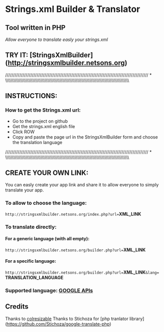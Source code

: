 # Strings.xml Builder & Translator
## Tool written in PHP

*Allow everyone to translate easly your strings.xml*


## TRY IT: [StringsXmlBuilder] (http://stringsxmlbuilder.netsons.org)


/////////////////////////////////////////////////////////////////////////////////////////// * \\\\\\\\\\\\\\\\\\\\\\\\\\\\\\\\\\\\\\\\\\\\\\\\\\\\\\\\\\\\\\\\\\\\\\\\\\\\\\\\\\\\\\\\\\\\\\\\\\\\\\\\\\\\\\\\\\\\\\\\\\\\\\\\\\\\\\\\\\\\\\\\\\\\\\\\\\\\\\\\\\\\\\\\\\\\\\\\\\\\\\


## INSTRUCTIONS:
### How to get the Strings.xml url:
- Go to the project on github
- Get the strings.xml english file
- Click ROW
- Copy and paste the page url in the StringsXmlBuilder form and choose the translation language


/////////////////////////////////////////////////////////////////////////////////////////// * \\\\\\\\\\\\\\\\\\\\\\\\\\\\\\\\\\\\\\\\\\\\\\\\\\\\\\\\\\\\\\\\\\\\\\\\\\\\\\\\\\\\\\\\\\\\\\\\\\\\\\\\\\\\\\\\\\\\\\\\\\\\\\\\\\\\\\\\\\\\\\\\\\\\\\\\\\\\\\\\\\\\\\\\\\\\\\\\\\\\\\


## CREATE YOUR OWN LINK:
You can easly create your app link and share it to allow everyone to simply translate your app.
### To allow to choose the language:
`http://stringsxmlbuilder.netsons.org/index.php?url=`**XML_LINK**

### To translate directly:
#### For a generic language (with all empty):

`http://stringsxmlbuilder.netsons.org/builder.php?url=`**XML_LINK** 

#### For a specific language:

`http://stringsxmlbuilder.netsons.org/builder.php?url=`**XML_LINK**`&lang=` **TRANSLATION_LANGUAGE**

### Supported language: [GOOGLE APIs](https://cloud.google.com/translate/v2/translate-reference#supported_languages) 

## Credits
Thanks to [colresizable](http://www.bacubacu.com/colresizable/)
Thanks to Stichoza for [php tranlator library] (https://github.com/Stichoza/google-translate-php)
